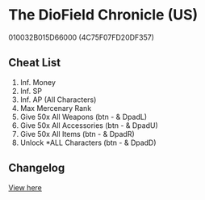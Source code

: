 # The DioField Chronicle (US)
010032B015D66000 (4C75F07FD20DF357)

## Cheat List
1. Inf. Money
1. Inf. SP
1. Inf. AP (All Characters)
1. Max Mercenary Rank
1. Give 50x All Weapons (btn - & DpadL)
1. Give 50x All Accessories (btn - & DpadU)
1. Give 50x All Items (btn - & DpadR)
1. Unlock *ALL Characters (btn - & DpadD)

## Changelog
[View here](./CHANGELOG.md)